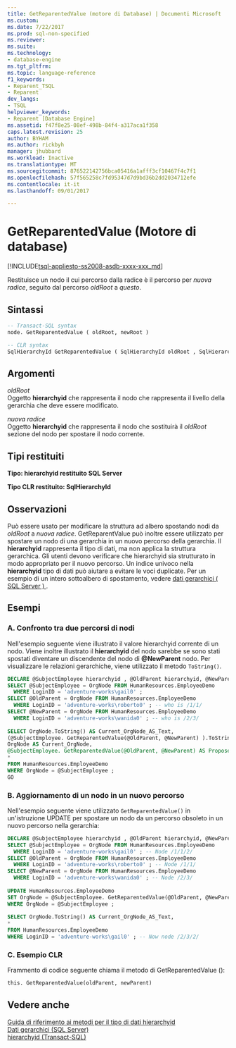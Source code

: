 ```yaml
---
title: GetReparentedValue (motore di Database) | Documenti Microsoft
ms.custom: 
ms.date: 7/22/2017
ms.prod: sql-non-specified
ms.reviewer: 
ms.suite: 
ms.technology:
- database-engine
ms.tgt_pltfrm: 
ms.topic: language-reference
f1_keywords:
- Reparent_TSQL
- Reparent
dev_langs:
- TSQL
helpviewer_keywords:
- Reparent [Database Engine]
ms.assetid: f47f8e25-08ef-498b-84f4-a317aca1f358
caps.latest.revision: 25
author: BYHAM
ms.author: rickbyh
manager: jhubbard
ms.workload: Inactive
ms.translationtype: MT
ms.sourcegitcommit: 876522142756bca05416a1afff3cf10467f4c7f1
ms.openlocfilehash: 57f565258c7fd95347d7d9bd36b2dd2034712efe
ms.contentlocale: it-it
ms.lasthandoff: 09/01/2017

---
```

# <a name="getreparentedvalue-database-engine"></a>GetReparentedValue (Motore di database)
[!INCLUDE[tsql-appliesto-ss2008-asdb-xxxx-xxx_md](../../includes/tsql-appliesto-ss2008-asdb-xxxx-xxx-md.md)]

Restituisce un nodo il cui percorso dalla radice è il percorso per *nuova radice*, seguito dal percorso *oldRoot* a *questo*.
  
## <a name="syntax"></a>Sintassi  
  
```sql
-- Transact-SQL syntax  
node. GetReparentedValue ( oldRoot, newRoot )  
```  
  
```sql
-- CLR syntax  
SqlHierarchyId GetReparentedValue ( SqlHierarchyId oldRoot , SqlHierarchyId newRoot )  
```  
  
## <a name="arguments"></a>Argomenti  
*oldRoot*  
Oggetto **hierarchyid** che rappresenta il nodo che rappresenta il livello della gerarchia che deve essere modificato.
  
*nuova radice*  
Oggetto **hierarchyid** che rappresenta il nodo che sostituirà il *oldRoot* sezione del nodo per spostare il nodo corrente.
  
## <a name="return-types"></a>Tipi restituiti  
**Tipo: hierarchyid restituito SQL Server**
  
**Tipo CLR restituito: SqlHierarchyId**
  
## <a name="remarks"></a>Osservazioni  
Può essere usato per modificare la struttura ad albero spostando nodi da *oldRoot* a *nuova radice*. GetReparentValue può inoltre essere utilizzato per spostare un nodo di una gerarchia in un nuovo percorso della gerarchia. Il **hierarchyid** rappresenta il tipo di dati, ma non applica la struttura gerarchica. Gli utenti devono verificare che hierarchyid sia strutturato in modo appropriato per il nuovo percorso. Un indice univoco nella **hierarchyid** tipo di dati può aiutare a evitare le voci duplicate. Per un esempio di un intero sottoalbero di spostamento, vedere [dati gerarchici &#40; SQL Server &#41; ](../../relational-databases/hierarchical-data-sql-server.md).
  
## <a name="examples"></a>Esempi  
  
### <a name="a-comparing-two-node-locations"></a>A. Confronto tra due percorsi di nodi  
Nell'esempio seguente viene illustrato il valore hierarchyid corrente di un nodo. Viene inoltre illustrato il **hierarchyid** del nodo sarebbe se sono stati spostati diventare un discendente del nodo di  **@NewParent**  nodo. Per visualizzare le relazioni gerarchiche, viene utilizzato il metodo `ToString()`.
  
```sql
DECLARE @SubjectEmployee hierarchyid , @OldParent hierarchyid, @NewParent hierarchyid  
SELECT @SubjectEmployee = OrgNode FROM HumanResources.EmployeeDemo  
  WHERE LoginID = 'adventure-works\gail0' ;  
SELECT @OldParent = OrgNode FROM HumanResources.EmployeeDemo  
  WHERE LoginID = 'adventure-works\roberto0' ; -- who is /1/1/  
SELECT @NewParent = OrgNode FROM HumanResources.EmployeeDemo  
  WHERE LoginID = 'adventure-works\wanida0' ; -- who is /2/3/  
  
SELECT OrgNode.ToString() AS Current_OrgNode_AS_Text,   
(@SubjectEmployee. GetReparentedValue(@OldParent, @NewParent) ).ToString() AS Proposed_OrgNode_AS_Text,  
OrgNode AS Current_OrgNode,  
@SubjectEmployee. GetReparentedValue(@OldParent, @NewParent) AS Proposed_OrgNode,  
*  
FROM HumanResources.EmployeeDemo  
WHERE OrgNode = @SubjectEmployee ;  
GO  
```  
  
### <a name="b-updating-a-node-to-a-new-location"></a>B. Aggiornamento di un nodo in un nuovo percorso  
Nell'esempio seguente viene utilizzato `GetReparentedValue()` in un'istruzione UPDATE per spostare un nodo da un percorso obsoleto in un nuovo percorso nella gerarchia:
  
```sql
DECLARE @SubjectEmployee hierarchyid , @OldParent hierarchyid, @NewParent hierarchyid  
SELECT @SubjectEmployee = OrgNode FROM HumanResources.EmployeeDemo  
  WHERE LoginID = 'adventure-works\gail0' ; -- Node /1/1/2/  
SELECT @OldParent = OrgNode FROM HumanResources.EmployeeDemo  
  WHERE LoginID = 'adventure-works\roberto0' ; -- Node /1/1/  
SELECT @NewParent = OrgNode FROM HumanResources.EmployeeDemo  
  WHERE LoginID = 'adventure-works\wanida0' ; -- Node /2/3/  
  
UPDATE HumanResources.EmployeeDemo  
SET OrgNode = @SubjectEmployee. GetReparentedValue(@OldParent, @NewParent)   
WHERE OrgNode = @SubjectEmployee ;  
  
SELECT OrgNode.ToString() AS Current_OrgNode_AS_Text,   
*  
FROM HumanResources.EmployeeDemo  
WHERE LoginID = 'adventure-works\gail0' ; -- Now node /2/3/2/  
```  
  
### <a name="c-clr-example"></a>C. Esempio CLR  
Frammento di codice seguente chiama il metodo di GetReparentedValue ():
  
```sql
this. GetReparentedValue(oldParent, newParent)  
```  
  
## <a name="see-also"></a>Vedere anche
[Guida di riferimento ai metodi per il tipo di dati hierarchyid](http://msdn.microsoft.com/library/01a050f5-7580-4d5f-807c-7f11423cbb06)  
[Dati gerarchici &#40;SQL Server&#41;](../../relational-databases/hierarchical-data-sql-server.md)  
[hierarchyid &#40;Transact-SQL&#41;](../../t-sql/data-types/hierarchyid-data-type-method-reference.md)
  
  

